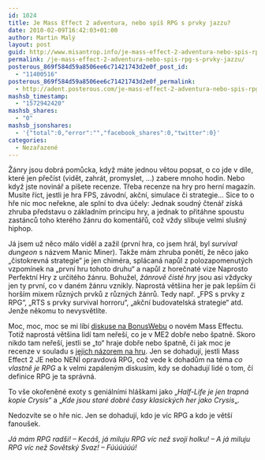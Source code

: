 ```yaml
---
id: 1024
title: Je Mass Effect 2 adventura, nebo spíš RPG s prvky jazzu?
date: 2010-02-09T16:42:03+01:00
author: Martin Malý
layout: post
guid: http://www.misantrop.info/je-mass-effect-2-adventura-nebo-spis-rpg-s-prvky-jazzu/
permalink: /je-mass-effect-2-adventura-nebo-spis-rpg-s-prvky-jazzu/
posterous_869f584d59a8506ee6c71421743d2e0f_post_id:
  - "11400516"
posterous_869f584d59a8506ee6c71421743d2e0f_permalink:
  - http://adent.posterous.com/je-mass-effect-2-adventura-nebo-spis-rpg-s-pr
mashsb_timestamp:
  - "1572942420"
mashsb_shares:
  - "0"
mashsb_jsonshares:
  - '{"total":0,"error":"","facebook_shares":0,"twitter":0}'
categories:
  - Nezařazené
---
```

Ž&aacute;nry jsou dobr&aacute; pomůcka, když m&aacute;te jednou větou popsat, o co jde v d&iacute;le, kter&eacute; jen přeč&iacute;st (vidět, zahr&aacute;t, promyslet, &#8230;) zabere mnoho hodin. Nebo když jste novin&aacute;ř a p&iacute;&scaron;ete recenze. Třeba recenze na hry pro hern&iacute; magaz&iacute;n. Mus&iacute;te ř&iacute;ct, jestli je hra FPS, z&aacute;vodn&iacute;, akčn&iacute;, simulace či strategie&#8230; Sice to o hře nic moc neřekne, ale spln&iacute; to dva &uacute;čely: Jednak soudn&yacute; čten&aacute;ř z&iacute;sk&aacute; zhruba představu o z&aacute;kladn&iacute;m principu hry, a jednak to přit&aacute;hne spoustu zast&aacute;nců toho kter&eacute;ho ž&aacute;nru do koment&aacute;řů, což vždy slibuje velmi slu&scaron;n&yacute; hiphop.

J&aacute; jsem už něco m&aacute;lo viděl a zažil (prvn&iacute; hra, co jsem hr&aacute;l, byl _survival dungeon_ s n&aacute;zvem Manic Miner). Takže m&aacute;m zhruba ponět&iacute;, že něco jako &#8222;čistokrevn&aacute; strategie&#8220; je jen chim&eacute;ra, spl&aacute;can&aacute; napůl z polozapomenut&yacute;ch vzpom&iacute;nek na &#8222;prvn&iacute; hru tohoto druhu&#8220; a napůl z horečnat&eacute; vize Naprosto Perfektn&iacute; Hry z určit&eacute;ho ž&aacute;nru. Bohužel, _ž&aacute;nrově čist&eacute; hry_ jsou asi vždycky jen ty prvn&iacute;, co v dan&eacute;m ž&aacute;nru vznikly. Naprost&aacute; vět&scaron;ina her je pak lep&scaron;&iacute;m či hor&scaron;&iacute;m mixem různ&yacute;ch prvků z různ&yacute;ch ž&aacute;nrů. Tedy např. &#8222;FPS s prvky z RPG&#8220;, &#8222;RTS s prvky survival horroru&#8220;, &#8222;akčn&iacute; budovatelsk&aacute; strategie&#8220; atd. Jenže někomu to nevysvětl&iacute;te.

Moc, moc, moc se mi l&iacute;b&iacute; [diskuse na BonusWebu](http://bonusweb.idnes.cz/diskuse/Article.A100125_092912_bw-pc-recenze_mik.idn?page=1&vlakno=) o nov&eacute;m Mass Effectu. Totiž naprost&aacute; vět&scaron;ina lid&iacute; tam neře&scaron;&iacute;, co je v ME2 dobře nebo &scaron;patně. Skoro nikdo tam neře&scaron;&iacute;, jestli se &#8222;to&#8220; hraje dobře nebo &scaron;patně, či jak moc je recenze v souladu s [jejich n&aacute;zorem na hru](http://www.misantrop.info/mass-effect-2-prvni-dojmy). Jen se dohaduj&iacute;, jestli Mass Effect 2 JE nebo NEN&Iacute; opravdov&aacute; RPG, což vede k dohadům na t&eacute;ma _co vlastně je RPG_ a k velmi zap&aacute;len&yacute;m diskus&iacute;m, kdy se dohaduj&iacute; lid&eacute; o tom, č&iacute; definice RPG je ta spr&aacute;vn&aacute;.

To v&scaron;e okořeněn&eacute; exoty s geni&aacute;ln&iacute;mi hl&aacute;&scaron;kami jako &#8222;_Half-Life je jen trapn&aacute; kopie Crysis_&#8220; a &#8222;_Kde jsou star&eacute; dobr&eacute; časy klasick&yacute;ch her jako Crysis_&#8222;.

Nedozv&iacute;te se o hře nic. Jen se dohaduj&iacute;, kdo je v&iacute;c RPG a kdo je vět&scaron;&iacute; fanou&scaron;ek.

_J&aacute; m&aacute;m RPG rad&scaron;i! &#8211; Kec&aacute;&scaron;, j&aacute; miluju RPG v&iacute;c než svoji holku! &#8211; A j&aacute; miluju RPG v&iacute;c než Sovětsk&yacute; Svaz! &#8211; F&uacute;&uacute;&uacute;&uacute;&uacute;&uacute;!_